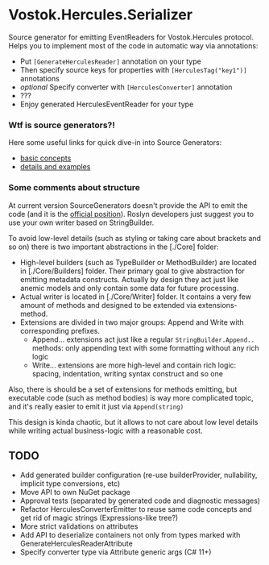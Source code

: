 # Vostok.Hercules.Serializer

Source generator for emitting EventReaders for Vostok.Hercules protocol. 
Helps you to implement most of the code in automatic way via annotations:
- Put `[GenerateHerculesReader]` annotation on your type
- Then specify source keys for properties with `[HerculesTag("key1")]` annotations
- _optional_ Specify converter with `[HerculesConverter]` annotation
- ???
- Enjoy generated HerculesEventReader for your type

### Wtf is source generators?!

Here some useful links for quick dive-in into Source Generators:
- [basic concepts](https://github.com/dotnet/roslyn/blob/main/docs/features/incremental-generators.md)
- [details and examples](https://github.com/dotnet/roslyn/blob/main/docs/features/incremental-generators.cookbook.md)

### Some comments about structure

At current version SourceGenerators doesn't provide the API to emit the code 
(and it is the [official position](https://github.com/dotnet/roslyn/blob/main/docs/features/incremental-generators.cookbook.md#use-an-indented-text-writer-not-syntaxnodes-for-generation)). 
Roslyn developers just suggest you to use your own writer based on StringBuilder.

To avoid low-level details (such as styling or taking care about brackets and so on) there is two important abstractions in the [./Core] folder:
- High-level builders (such as TypeBuilder or MethodBuilder) are located in [./Core/Builders] folder. 
  Their primary goal to give abstraction for emitting metadata constructs. 
  Actually by design they act just like anemic models and only contain some data for future processing.
- Actual writer is located in [./Core/Writer] folder. It contains a very few amount of methods and designed to be extended via extensions-method.
- Extensions are divided in two major groups: Append and Write with corresponding prefixes. 
  - Append... extensions act just like a regular `StringBuilder.Append..` methods: only appending text with some formatting without any rich logic
  - Write... extensions are more high-level and contain rich logic: spacing, indentation, writing syntax construct and so one

Also, there is should be a set of extensions for methods emitting, 
but executable code (such as method bodies) is way more complicated topic, 
and it's really easier to emit it just via `Append(string)`

This design is kinda chaotic, but it allows to not care about low level details while writing actual business-logic with a reasonable cost.


## TODO

- Add generated builder configuration (re-use builderProvider, nullability, implicit type conversions, etc)
- Move API to own NuGet package
- Approval tests (separated by generated code and diagnostic messages)
- Refactor HerculesConverterEmitter to reuse same code concepts and get rid of magic strings (Expressions-like tree?)
- More strict validations on attributes
- Add API to deserialize containers not only from types marked with GenerateHerculesReaderAttribute
- Specify converter type via Attribute generic args (C# 11+)